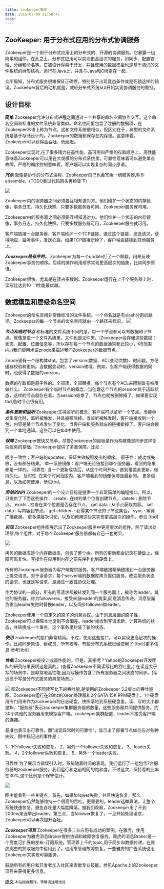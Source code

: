 ```yaml
---
title: zookeeper概览
date: 2016-07-09 11:58:47
tags:
---
```


## ZooKeeper: 用于分布式应用的分布式协调服务 ##
Zookeeper是一个用于分布式应用上的分布式的、开源的协调服务。它暴露一组简单的组件，在此之上，分布式应用可以实现更高层次的服务，如同步、配置管理、分组和命名等。它被设计得易于开发，并且使用的数据模型也是基于熟识的文件系统的树形结构。运行在Java上，并且与Java和C绑定在一起。

众所周知，分布式服务很难保证正确性。特别易于出现竟态条件或是死锁这样的错误。Zookeeper背后的动机就是，减轻分布式系统从0开始实现协调服务的重担。

## 设计目标 ##

**简单** Zookeeper允许分布式进程之间通过一个共享的命名空间协作交互。这个命名空间和标准的文件系统非常类似。命名空间里包含了注册的数据项，在Zookeeper术语上称为节点。这和文件系统很相似。但区别在于，典型的文件系统是基于存储设计的，Zookeeper的数据都保存在内存里。这意味着，Zookeeper可以获得高吞吐、低延迟。

Zookeeper实现时,花了很多精力在高性能、高可用和严格的存取顺序上。高性能意味着Zookeeper可以用在大规模的分布式系统里。可靠性意味着可以避免单点故障。严格的循序控制意味着，客户端可以实现复杂的同步原语。

***冗余*** 就像是协作的分布式进程，Zookeeper自己也会冗余一组服务器,称作ensemble。(TODO看过代码回头再检查下)

<img src="../images/zkservice.jpg">

Zookeeper内的服务器之间必须要互相知道对方。他们维护一个状态的内存镜像，事务日志，持久化快照。只要多数服务器可用，Zookeeper服务就可用。

Zookeeper内的服务器之间必须要互相知道对方。他们维护一个状态的内存镜像，事务日志，持久化快照。只要多数服务器可用，Zookeeper服务就可用。

客户端链接一台服务器，客户端维护一个TCP链接，通过这个链接，发送请求，获得响应，监听事件，发送心跳。如果TCP链接断掉了，客户端会链接到其他服务上。

***Zookeeper是有序的。*** Zookeeper为每一个update打了一个邮戳，用来反映Zookeeper事务的顺序。后续的操作利用顺序实现更高层次的抽象，比如同步原语。

Zookeeper很快。尤其是在读占多数时。Zookeeper运行在上千个服务器上时，读写比达到10：1性能最优越。

## 数据模型和层级命名空间 ##
Zookeeper的命名空间非常像标准的文件系统。一个命名就是有slash分割的路径。Zookeeper的每一个节点的命名空间就由一个路径来标识。
<img src="../images/zknamespace.jpg">

***节点和临时节点***
和标准的文件系统不同的是，每一个节点都可以有数据和子节点。就像是说一个文件系统里，文件也是文件夹。(Zookeeper会存储这些数据：状态、配置、位置信息等，所以存在每一个节点的数据通常都比较小，KB范围内。)我们使用术语znode来描述我们Zookeeper的数据节点。

Znode里有一个结构体stat。包含了version(数据、ACL变动次数)、时间戳，方便缓存校验和更新。当数据变动时，version递增。例如，当客户端获得数据的同时，也获得了数据的version。

数据的存取都是原子性的。全部读，全部替换。每个节点有个ACL来限制谁有权限做什么。
Zookeeper有个临时节点的概念。当创建这个节点的session处于活跃状态，这样的节点就存在着。当session结束了，节点也就被删除掉了。如果要实现tbd,临时节点很有用。


***条件更新和监听***
Zookeeper支持监听的概念。客户端可以监听一个节点。当接单发生变化时，监听被触发，并且被移除掉。当监听被触发时，客户端接收到一个包，内容是某个节点发生了变化。当客户端和服务器端的链接断掉了，客户端会接到一个本地通知。这些可以在tbd中使用。

***保障***
Zookeeper既快又简单。尽管Zookeeper的目标是作为构建像是同步这样复杂服务的基础，Zookeeper提供了多重保障。比如：

顺序一致性：客户端的updates，保证生效按照发出的顺序。
原子性：成功或失败，没有部分结果。
单一系统镜像：客户端无论链接到哪个服务器，看到的结果都是一样的。
可靠性: 当一个更新成功后，从这个时间开始，直到覆盖此更新，做持久化。
及时性: 在某个时间范围内，客户端看到的镜像保障是最新的。
更多信息，以及如何使用，参见tbd。

***简单的API***
Zookeeper的一个设计目标是提供一个非常简单的编程接口。所以，只提供了下面这些操作：
create : 在树的某个位置创建节点。
delete : 删除节点。
exists : 检查在某个位置是否存在节点。
get data : 从节点获取内容。
set data : 写内容到节点。
get children : 获得某个节点的子节点集合。
sync : 等待广播数据。
更多深层次讨论，以及如何用这些来实现更高层次的操作，参见 [tbd]

***实现***
Zookeeper组件图展示出了Zookeeper服务中更高层次的组件。除了请求处理器,每个组件，对于每个Zookeeper服务器都有自己一套拷贝。

<img src="../images/zkcomponents.jpg">

拷贝的数据库是个内存数据库，包含了整个树。所有的更新都会记录在硬盘上，保障可恢复性。写操作在应用到内存之前先序列化到硬盘上。

所有的Zookeeper服务器为客户端提供服务。客户端链接精确链接到一台服务器上提交请求。对于读请求，每个server端的数据库拷贝提供服务。改变服务状态的请求，也就是写请求，是通过一致性协议处理。

作为协议的一部分，所有的写请求都被转发到同一个服务器上，被称为leader。其他的服务器，称为followeres，接受来自leader的提案,同意消息传递。消息层面负责当leader失败时替换leader，以及同步follower和leader。

Zookeeper使用一个自定义的原子的消息协议。由于消息层面的原子性，Zookeeper可以保障本地复制不会偏差。leader接收到写请求后，计算系统的状态，并转换成一个事务，这个事务里封装了新的状态。

***使用***
zookeeper的接口非常精简。不过，使用这些接口，可以实现更高层次的操作，比如同步原语、组成员、所有权等。有些分布式系统已经使用了:[tbd:]更多信息,参考[tbd]

***性能***
Zookeeper被设计成高性能的。但是，真相呢？Yahoo的Zookeeper开发团队的研究结果表明这是真的。(查看Zookeeper不同读写比的吞吐量。) 在读远大于写的场景中，是非常地高性能,因为写操作包含了所有服务器之间状态的同步。(读远高于写是分布式服务的典型场景。)

<img src="../images/zkperfRW-3.2.jpg" />
图Zookeeper不同读写比下的吞吐量,是使用的Zookeeper 3.2版本的吞吐量图。Zookeeper运行在2Ghz的Xeon处理器和2个SATA 15K RPM硬盘上。1个硬盘用专门用来作为zookeeper的日志硬盘。快照落地到系统硬盘里。读、写的大小都是1k。"服务器"表示zookeeper集群服务器的数量，这些服务器共同提供服务。约30个其他的服务器用来模拟客户端。zookeeper集群配置，leader不接受客户端的连接。

基准也表示出可靠性。图"出现异常时的可靠性"，显示出了部署节点如何应对各种失败。图中标记出的事件是：

1、1个follower失败和恢复。
2、另外一个follower失败和恢复。
3、leader失败。
4、2个follower失败和恢复。
5、另外一个leader失败。

可靠性
为了展示当错误引入时，系统随着时间的表现。我们运行了一组包含7台服务器的zookeeper服务。我们运行和之前相同的饱和度，不过这次，保持写的比率在30%,这个比例是个保守估计。

<img src="../images/zkperfreliability.jpg" />

图中能看到一些关键点。首先，如果follower失败，并且快速恢复，那么Zookeeper仍然能够维持一个很高的吞吐。更重要的，leader选举算法，让整个系统快速恢复，避免吞吐量大幅度降落。据我们观察，Zookeeper用了不到200ms来选举出leader。第三点，当follower恢复了，一旦开始处理请求，Zookeeper可以再次提升吞吐。



***Zookeeper项目***
Zookeeper在很多工业应用有成功的案例。在雅虎，使用Zookeeper为雅虎消息Broker提供协调和故障恢复服务。雅虎的消息Broker是一个高度可扩展的发布-订阅系统，管理着上千的topic,用于同步和数据传递。在雅虎爬虫的抓取服务中也用到了，也用来管理故障恢复。一些雅虎的广告系统也用Zookeeper来实现可靠服务。

鼓励所有的用户和开发者加入社区来贡献专业技能。参见Apache上的Zookeeper项目来获得更多信息。


[原文](http://zookeeper.apache.org/doc/r3.4.8/zookeeperOver.html)
`本站独自翻译，转载请注明出处`